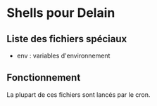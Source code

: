 # Shells pour Delain

## Liste des fichiers spéciaux

* env : variables d'environnement

## Fonctionnement

La plupart de ces fichiers sont lancés par le cron.
